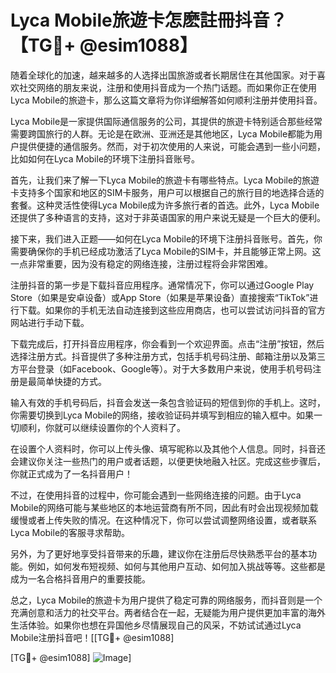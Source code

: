 # Lyca Mobile旅遊卡怎麽註冊抖音？【TG💪+ @esim1088】

随着全球化的加速，越来越多的人选择出国旅游或者长期居住在其他国家。对于喜欢社交网络的朋友来说，注册和使用抖音成为一个热门话题。而如果你正在使用Lyca Mobile的旅遊卡，那么这篇文章将为你详细解答如何顺利注册并使用抖音。

Lyca Mobile是一家提供国际通信服务的公司，其提供的旅遊卡特别适合那些经常需要跨国旅行的人群。无论是在欧洲、亚洲还是其他地区，Lyca Mobile都能为用户提供便捷的通信服务。然而，对于初次使用的人来说，可能会遇到一些小问题，比如如何在Lyca Mobile的环境下注册抖音账号。

首先，让我们来了解一下Lyca Mobile的旅遊卡有哪些特点。Lyca Mobile的旅遊卡支持多个国家和地区的SIM卡服务，用户可以根据自己的旅行目的地选择合适的套餐。这种灵活性使得Lyca Mobile成为许多旅行者的首选。此外，Lyca Mobile还提供了多种语言的支持，这对于非英语国家的用户来说无疑是一个巨大的便利。

接下来，我们进入正题——如何在Lyca Mobile的环境下注册抖音账号。首先，你需要确保你的手机已经成功激活了Lyca Mobile的SIM卡，并且能够正常上网。这一点非常重要，因为没有稳定的网络连接，注册过程将会非常困难。

注册抖音的第一步是下载抖音应用程序。通常情况下，你可以通过Google Play Store（如果是安卓设备）或App Store（如果是苹果设备）直接搜索“TikTok”进行下载。如果你的手机无法自动连接到这些应用商店，也可以尝试访问抖音的官方网站进行手动下载。

下载完成后，打开抖音应用程序，你会看到一个欢迎界面。点击“注册”按钮，然后选择注册方式。抖音提供了多种注册方式，包括手机号码注册、邮箱注册以及第三方平台登录（如Facebook、Google等）。对于大多数用户来说，使用手机号码注册是最简单快捷的方式。

输入有效的手机号码后，抖音会发送一条包含验证码的短信到你的手机上。这时，你需要切换到Lyca Mobile的网络，接收验证码并填写到相应的输入框中。如果一切顺利，你就可以继续设置你的个人资料了。

在设置个人资料时，你可以上传头像、填写昵称以及其他个人信息。同时，抖音还会建议你关注一些热门的用户或者话题，以便更快地融入社区。完成这些步骤后，你就正式成为了一名抖音用户！

不过，在使用抖音的过程中，你可能会遇到一些网络连接的问题。由于Lyca Mobile的网络可能与某些地区的本地运营商有所不同，因此有时会出现视频加载缓慢或者上传失败的情况。在这种情况下，你可以尝试调整网络设置，或者联系Lyca Mobile的客服寻求帮助。

另外，为了更好地享受抖音带来的乐趣，建议你在注册后尽快熟悉平台的基本功能。例如，如何发布短视频、如何与其他用户互动、如何加入挑战等等。这些都是成为一名合格抖音用户的重要技能。

总之，Lyca Mobile的旅遊卡为用户提供了稳定可靠的网络服务，而抖音则是一个充满创意和活力的社交平台。两者结合在一起，无疑能为用户提供更加丰富的海外生活体验。如果你也想在异国他乡尽情展现自己的风采，不妨试试通过Lyca Mobile注册抖音吧！[[TG💪+ @esim1088]

[TG💪+ @esim1088] ![Image](https://i.postimg.cc/4NQfJmqS/Snipaste-2025-05-13-00-14-12.png)]